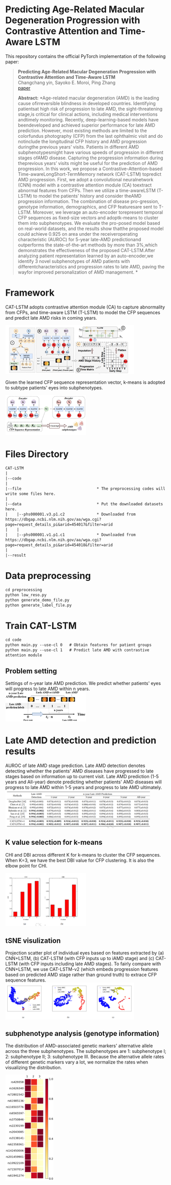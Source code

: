 # Predicting Age-Related Macular Degeneration Progression with Contrastive Attention and Time-Aware LSTM

This repository contains the official PyTorch implementation of the following paper:

> **Predicting Age-Related Macular Degeneration Progression with Contrastive Attention and Time-Aware LSTM**<br>
> Changchang yin, Sayoko E. Moroi, Ping Zhang<br>
> [paper]()
>
> **Abstract:** *Age-related macular degeneration (AMD) is the leading cause ofirreversible blindness in developed countries. Identifying patientsat high risk of progression to late AMD, the sight-threatening stage,is critical for clinical actions, including medical interventions andtimely monitoring. Recently, deep-learning-based models have beendeveloped and achieved superior performance for late AMD prediction. However, most existing methods are limited to the colorfundus photography (CFP) from the last ophthalmic visit and do notinclude the longitudinal CFP history and AMD progression duringthe previous years’ visits. Patients in different AMD subphenotypesmight have various speeds of progression in different stages ofAMD disease. Capturing the progression information during theprevious years’ visits might be useful for the prediction of AMD progression. In this work, we propose a Contrastive-Attention-based Time-awareLongShort-TermMemory network (CAT-LSTM) topredict AMD progression. First, we adopt a convolutional neuralnetwork (CNN) model with a contrastive attention module (CA) toextract abnormal features from CFPs. Then we utilize a time-awareLSTM (T-LSTM) to model the patients’ history and consider theAMD progression information. The combination of disease pro-gression, genotype information, demographics, and CFP featuresare sent to T-LSTM. Moreover, we leverage an auto-encoder torepresent temporal CFP sequences as fixed-size vectors and adoptk-means to cluster them into subphenotypes. We evaluate the pro-posed model based on real-world datasets, and the results show thatthe proposed model could achieve 0.925 on area under the receiveroperating characteristic (AUROC) for 5-year late-AMD predictionand outperforms the state-of-the-art methods by more than 3%,which demonstrates the effectiveness of the proposed CAT-LSTM.After analyzing patient representation learned by an auto-encoder,we identify 3 novel subphenotypes of AMD patients with differentcharacteristics and progression rates to late AMD, paving the wayfor improved personalization of AMD management. *


# Framework
CAT-LSTM adopts contrastive attention module (CA) to capture abnormality from CFPs, and time-aware LSTM (T-LSTM) to model the CFP sequences and predict late AMD risks in coming years.

<img src="src/framework.PNG" width=80%>

Given the learned CFP sequence representation vector, k-means is adopted to subtype patients' eyes into subphenotypes.

<img src="src/decoder.PNG" width=50%>

# Files Directory
    CAT-LSTM
    |
    |--code
    |
    |--file                                 * The preprocessing codes will write some files here.
    |
    |--data                                 * Put the downloaded datasets here.
    |    |--phs000001.v3.p1.c2              * Downloaded from https://dbgap.ncbi.nlm.nih.gov/aa/wga.cgi?page=request_details_pi&arid=454017&filter=arid
    |    |    
    |    |--phs000001.v1.p1.c1              * Downloaded from https://dbgap.ncbi.nlm.nih.gov/aa/wga.cgi?page=request_details_pi&arid=454018&filter=arid
    |
    |--result



# Data preprocessing
```
cd preprocessing
python low_reso.py
python generate_demo_file.py
python generate_label_file.py
```


# Train CAT-LSTM
```
cd code
python main.py --use-cl 0	# Obtain features for patient groups
python main.py --use-cl 1	# Predict late AMD with contrastive attention module
```

## Problem setting
Settings of n-year late AMD prediction. We predict whether patients' eyes will progress to late AMD within n years. 
<img src="src/setting.png" width=50%>

# Late AMD detection and prediction results
AUROC of late AMD stage prediction. Late AMD detection denotes detecting whether the patients' AMD diseases have progressed to late stages based on information up to current visit. Late AMD prediction (1-5 years and All-year) denote predicting whether patients' AMD diseases will progress to late AMD within 1-5 years and progress to late AMD ultimately.
<img src="src/result.PNG" width=90%>


## K value selection for k-means
CHI and DBI across different K for k-means to cluster the CFP sequences. When K=3,  we have the best DBI value for CFP clustering. It is also the elbow point for CHI.

<img src="src/k-selection.PNG" width=50%>

## tSNE visulization
Projection scatter plot of individual eyes based on features extracted by (a) CNN+LSTM, (b) CAT-LSTM (with CFP inputs up to iAMD stage) and (c) CAT-LSTM (with CFP inputs including late AMD stages).  To fairly compare with CNN+LSTM, we use CAT-LSTM-v2 (which embeds progression features based on predicted AMD stage rather than ground truth) to extrace CFP sequence features.
<img src="src/tsne.PNG" width=80%>

## subphenotype analysis (genotype information)
The distribution of AMD-associated genetic markers' alternative allele across the three subphenotypes. The subphenotypes are 1: subphenotype I; 2: subphenotype II; 3: subphenotype III.  Because the alternative allele rates of different genetic markers vary a lot, we normalize the rates when visualizing the distribution.

<img src="src/genotype.png" width=30%>


